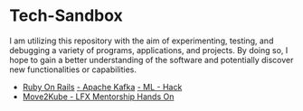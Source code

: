 # Tech-Sandbox

 I am utilizing this repository with the aim of experimenting, testing, and debugging a variety of programs, applications, and projects. By doing so, I hope to gain a better understanding of the software and potentially discover new functionalities or capabilities.

- [Ruby On Rails](https://github.com/lakshay-nasa/Tech-Sandbox/tree/main/RubyOnRails)
[- Apache Kafka](https://github.com/lakshay-nasa/Tech-Sandbox/tree/main/ApacheKafka)
[- ML - Hack](https://github.com/lakshay-nasa/Tech-Sandbox/tree/main/Ml_hack)
- [Move2Kube - LFX Mentorship Hands On](https://github.com/lakshay-nasa/Tech-Sandbox/tree/main/M2K/beta-blaze)

